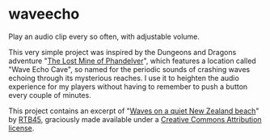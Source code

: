 # waveecho

Play an audio clip every so often,
with adjustable volume.

This very simple project was inspired by
the Dungeons and Dragons adventure
"[The Lost Mine of Phandelver][lmop]",
which features a location called "Wave Echo Cave",
so named for the periodic sounds of crashing waves
echoing through its mysterious reaches.
I use it to heighten the audio experience for my players
without having to remember to push a button
every couple of minutes.

This project contains an excerpt of
"[Waves on a quiet New Zealand beach][sound]"
by [RTB45][soundauthor],
graciously made available under a
[Creative Commons Attribution license][cclicense].

[lmop]: http://dnd.wizards.com/products/tabletop-games/rpg-products/rpg_starterset
[sound]: http://freesound.org/people/RTB45/sounds/148461/
[soundauthor]: https://freesound.org/people/RTB45/
[cclicense]: https://creativecommons.org/licenses/by/3.0/
